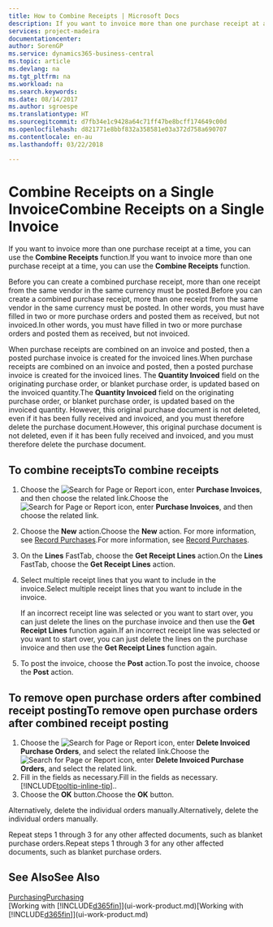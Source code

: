 ```yaml
---
title: How to Combine Receipts | Microsoft Docs
description: If you want to invoice more than one purchase receipt at a time, you can use the Combine Receipts function.
services: project-madeira
documentationcenter: 
author: SorenGP
ms.service: dynamics365-business-central
ms.topic: article
ms.devlang: na
ms.tgt_pltfrm: na
ms.workload: na
ms.search.keywords: 
ms.date: 08/14/2017
ms.author: sgroespe
ms.translationtype: HT
ms.sourcegitcommit: d7fb34e1c9428a64c71ff47be8bcff174649c00d
ms.openlocfilehash: d821771e8bbf832a358581e03a372d758a690707
ms.contentlocale: en-au
ms.lasthandoff: 03/22/2018

---
```

# <a name="combine-receipts-on-a-single-invoice"></a><span data-ttu-id="3330c-103">Combine Receipts on a Single Invoice</span><span class="sxs-lookup"><span data-stu-id="3330c-103">Combine Receipts on a Single Invoice</span></span>
<span data-ttu-id="3330c-104">If you want to invoice more than one purchase receipt at a time, you can use the **Combine Receipts** function.</span><span class="sxs-lookup"><span data-stu-id="3330c-104">If you want to invoice more than one purchase receipt at a time, you can use the **Combine Receipts** function.</span></span>  

<span data-ttu-id="3330c-105">Before you can create a combined purchase receipt, more than one receipt from the same vendor in the same currency must be posted.</span><span class="sxs-lookup"><span data-stu-id="3330c-105">Before you can create a combined purchase receipt, more than one receipt from the same vendor in the same currency must be posted.</span></span> <span data-ttu-id="3330c-106">In other words, you must have filled in two or more purchase orders and posted them as received, but not invoiced.</span><span class="sxs-lookup"><span data-stu-id="3330c-106">In other words, you must have filled in two or more purchase orders and posted them as received, but not invoiced.</span></span>  

<span data-ttu-id="3330c-107">When purchase receipts are combined on an invoice and posted, then a posted purchase invoice is created for the invoiced lines.</span><span class="sxs-lookup"><span data-stu-id="3330c-107">When purchase receipts are combined on an invoice and posted, then a posted purchase invoice is created for the invoiced lines.</span></span> <span data-ttu-id="3330c-108">The **Quantity Invoiced** field on the originating purchase order, or blanket purchase order, is updated based on the invoiced quantity.</span><span class="sxs-lookup"><span data-stu-id="3330c-108">The **Quantity Invoiced** field on the originating purchase order, or blanket purchase order, is updated based on the invoiced quantity.</span></span> <span data-ttu-id="3330c-109">However, this original purchase document is not deleted, even if it has been fully received and invoiced, and you must therefore delete the purchase document.</span><span class="sxs-lookup"><span data-stu-id="3330c-109">However, this original purchase document is not deleted, even if it has been fully received and invoiced, and you must therefore delete the purchase document.</span></span>  

## <a name="to-combine-receipts"></a><span data-ttu-id="3330c-110">To combine receipts</span><span class="sxs-lookup"><span data-stu-id="3330c-110">To combine receipts</span></span>  
1. <span data-ttu-id="3330c-111">Choose the ![Search for Page or Report](media/ui-search/search_small.png "Search for Page or Report icon") icon, enter **Purchase Invoices**, and then choose the related link.</span><span class="sxs-lookup"><span data-stu-id="3330c-111">Choose the ![Search for Page or Report](media/ui-search/search_small.png "Search for Page or Report icon") icon, enter **Purchase Invoices**, and then choose the related link.</span></span>  
2. <span data-ttu-id="3330c-112">Choose the **New** action.</span><span class="sxs-lookup"><span data-stu-id="3330c-112">Choose the **New** action.</span></span> <span data-ttu-id="3330c-113">For more information, see [Record Purchases](purchasing-how-record-purchases.md).</span><span class="sxs-lookup"><span data-stu-id="3330c-113">For more information, see [Record Purchases](purchasing-how-record-purchases.md).</span></span>  
3. <span data-ttu-id="3330c-114">On the **Lines** FastTab, choose the **Get Receipt Lines** action.</span><span class="sxs-lookup"><span data-stu-id="3330c-114">On the **Lines** FastTab, choose the **Get Receipt Lines** action.</span></span>  
4. <span data-ttu-id="3330c-115">Select multiple receipt lines that you want to include in the invoice.</span><span class="sxs-lookup"><span data-stu-id="3330c-115">Select multiple receipt lines that you want to include in the invoice.</span></span>  

    <span data-ttu-id="3330c-116">If an incorrect receipt line was selected or you want to start over, you can just delete the lines on the purchase invoice and then use the **Get Receipt Lines** function again.</span><span class="sxs-lookup"><span data-stu-id="3330c-116">If an incorrect receipt line was selected or you want to start over, you can just delete the lines on the purchase invoice and then use the **Get Receipt Lines** function again.</span></span>  
5. <span data-ttu-id="3330c-117">To post the invoice, choose the **Post** action.</span><span class="sxs-lookup"><span data-stu-id="3330c-117">To post the invoice, choose the **Post** action.</span></span>  

## <a name="to-remove-open-purchase-orders-after-combined-receipt-posting"></a><span data-ttu-id="3330c-118">To remove open purchase orders after combined receipt posting</span><span class="sxs-lookup"><span data-stu-id="3330c-118">To remove open purchase orders after combined receipt posting</span></span>  
1. <span data-ttu-id="3330c-119">Choose the ![Search for Page or Report](media/ui-search/search_small.png "Search for Page or Report icon") icon, enter **Delete Invoiced Purchase Orders**, and select the related link.</span><span class="sxs-lookup"><span data-stu-id="3330c-119">Choose the ![Search for Page or Report](media/ui-search/search_small.png "Search for Page or Report icon") icon, enter **Delete Invoiced Purchase Orders**, and select the related link.</span></span>  
2. <span data-ttu-id="3330c-120">Fill in the fields as necessary.</span><span class="sxs-lookup"><span data-stu-id="3330c-120">Fill in the fields as necessary.</span></span> [!INCLUDE[tooltip-inline-tip](includes/tooltip-inline-tip_md.md)]<span data-ttu-id="3330c-121">.</span><span class="sxs-lookup"><span data-stu-id="3330c-121">.</span></span>
3. <span data-ttu-id="3330c-122">Choose the **OK** button.</span><span class="sxs-lookup"><span data-stu-id="3330c-122">Choose the **OK** button.</span></span>  

<span data-ttu-id="3330c-123">Alternatively, delete the individual orders manually.</span><span class="sxs-lookup"><span data-stu-id="3330c-123">Alternatively, delete the individual orders manually.</span></span>

<span data-ttu-id="3330c-124">Repeat steps 1 through 3 for any other affected documents, such as blanket purchase orders.</span><span class="sxs-lookup"><span data-stu-id="3330c-124">Repeat steps 1 through 3 for any other affected documents, such as blanket purchase orders.</span></span>

## <a name="see-also"></a><span data-ttu-id="3330c-125">See Also</span><span class="sxs-lookup"><span data-stu-id="3330c-125">See Also</span></span>  
[<span data-ttu-id="3330c-126">Purchasing</span><span class="sxs-lookup"><span data-stu-id="3330c-126">Purchasing</span></span>](purchasing-manage-purchasing.md)  
<span data-ttu-id="3330c-127">[Working with [!INCLUDE[d365fin](includes/d365fin_md.md)]](ui-work-product.md)</span><span class="sxs-lookup"><span data-stu-id="3330c-127">[Working with [!INCLUDE[d365fin](includes/d365fin_md.md)]](ui-work-product.md)</span></span>

